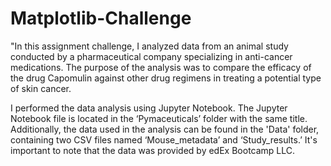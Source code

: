 # Matplotlib-Challenge
"In this assignment challenge, I analyzed data from an animal study conducted by a pharmaceutical company specializing in anti-cancer medications. The purpose of the analysis was to compare the efficacy of the drug Capomulin against other drug regimens in treating a potential type of skin cancer.

I performed the data analysis using Jupyter Notebook. The Jupyter Notebook file is located in the ‘Pymaceuticals’ folder with the same title. Additionally, the data used in the analysis can be found in the 'Data' folder, containing two CSV files named ‘Mouse_metadata’ and ‘Study_results.’ It's important to note that the data was provided by edEx Bootcamp LLC.
